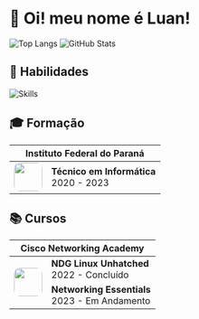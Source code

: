 # 🥸 Oi! meu nome é Luan!

![Top Langs](https://github-readme-stats.vercel.app/api/top-langs/?username=luan004&langs_count=4&layout=compact&theme=dark&custom_title=Linguagens%20Mais%20Usadas&bg_color=07090d&border_color=11161f&title_color=ffffff&text_color=858585)
![GitHub Stats](https://github-readme-stats.vercel.app/api?username=luan004&show_icons=true&bg_color=07090d&border_color=11161f&title_color=ffffff&text_color=858585&hide=prs,issues,contribs&count_private=true&card_width=1px&line_height=30)

## 🧠 Habilidades

![Skills](https://skillicons.dev/icons?i=js,java,html,css,linux)

## 🎓 Formação

<table>
    <thead>
        <tr>
            <th colspan="2">
                Instituto Federal do Paraná
            </th>
        </tr>
    </thead>
    <tbody>
        <tr>
            <td>
                <img style="height:50px;width:50px;border-radius:10px" src="https://luan004.github.io/images/ifpr.png"/>
            </td>
            <td>
                <b>Técnico em Informática</b><br>2020 - 2023
            </td>
        </tr>
    </tbody>
</table>

## 📚 Cursos

<table>
    <thead>
        <tr>
            <th colspan="2">Cisco Networking Academy</th>
        </tr>
    </thead>
    <tbody>
        <tr>
            <td rowspan="2">
                <img style="height:50px;width:50px;border-radius:10px" src="https://luan004.github.io/images/cisco2.png"/>
            </td>
            <td>
                <b>NDG Linux Unhatched</b><br>2022 - Concluído
            </td>
        </tr>
        <tr>
            <td>
                <b>Networking Essentials</b><br>2023 - Em Andamento
            </td>
        </tr>
    </tbody>
</table>
